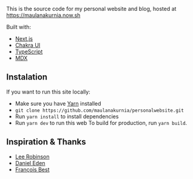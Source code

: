 This is the source code for my personal website and blog, hosted at <https://maulanakurnia.now.sh>

Built with:

- [Next.js](https://nextjs.org/)
- [Chakra UI](https://chakra-ui.com)
- [TypeScript](https://www.typescriptlang.org/)
- [MDX](https://mdxjs.com)

## Instalation

If you want to run this site locally:

- Make sure you have [Yarn](https://yarnpkg.com/en/) installed
- `git clone https://github.com/maulanakurnia/personalwebsite.git`
- Run `yarn install` to install dependencies
- Run `yarn dev` to run this web
  To build for production, run `yarn build`.

## Inspiration & Thanks

- [Lee Robinson](https://leerob.io)
- [Daniel Eden](https://daneden.me)
- [François Best](https://francoisbest.com)
